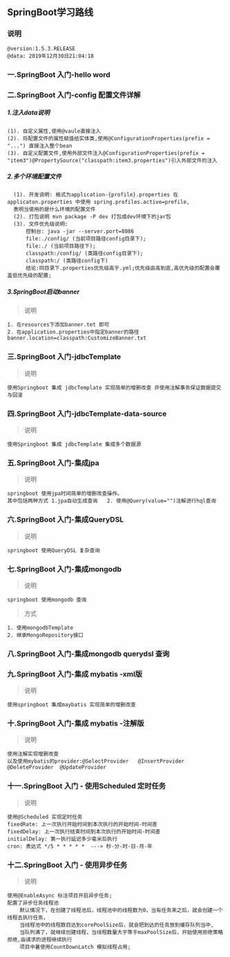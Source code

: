 ## SpringBoot学习路线

### 说明
    @version:1.5.3.RELEASE
    @data: 2019年12月30日21:04:18
### 一.SpringBoot 入门-hello word 

### 二.SpringBoot 入门-config 配置文件详解
    
##### 1.注入data说明  

    (1). 自定义属性,使用@vaule直接注入  
    (2). 将配置文件的属性赋值给实体类,使用@ConfigurationProperties(prefix = "...") 直接注入整个bean  
    (3). 自定义配置文件,使用外部文件注入@ConfigurationProperties(prefix = "item3")@PropertySource("classpath:item3.properties")引入外部文件的注入

##### 2.多个环境配置文件
    
      (1). 开发说明: 格式为application-{profile}.properties 在applicaton.properties 中使用 spring.profiles.active=prefile,
      表明当使用的是什么环境的配置文件
      (2). 打包说明 mvn package -P dev 打包成dev环境下的jar包
      (3). 文件优先级说明: 
          控制台: java -jar --server.port=8086
          file:./config/ (当前项目路径config目录下);
          file:./ (当前项目路径下);
          classpath:/config/ (类路径config目录下);
          classpath:/ (类路径config下)
          结论:同目录下.properties优先级高于.yml;优先级由高到底,高优先级的配置会覆盖低优先级的配置;
          
##### 3.SpringBoot启动banner

> 说明

    1. 在resources下添加banner.tet 即可
    2. 在application.properties中指定banner的路径 banner.location=classpath:CustomizeBanner.txt 
    
### 三.SpringBoot 入门-jdbcTemplate

> 说明    
    
    使用Springboot 集成 jdbcTemplate 实现简单的增删改查 并使用注解事务保证数据提交与回滚

### 四.SpringBoot 入门-jdbcTemplate-data-source

> 说明    
    
    使用Springboot 集成 jdbcTemplate 集成多个数据源
 
### 五.SpringBoot 入门-集成jpa
 
> 说明 
    
    springboot 使用jpa时间简单的增删改查操作。
    其中包括两种方式 1.jpa自动生成查询   2. 使用@Query(value="")注解进行hql查询   

### 六.SpringBoot 入门-集成QueryDSL
 
 > 说明 
    
    springboot 使用QueryDSL 复杂查询
 
### 七.SpringBoot 入门-集成mongodb

> 说明 
    
    springboot 使用mongodb 查询
 
> 方式
    
    1. 使用mongodbTemplate
    2. 继承MongoRepository接口    

### 八.SpringBoot 入门-集成mongodb querydsl 查询 

### 九.SpringBoot 入门-集成 mybatis -xml版

> 说明
    
    使用springboot 集成maybatis 实现简单的增删改查
 
### 十.SpringBoot 入门-集成 mybatis -注解版
 
> 说明
 
    使用注解实现增删改查
    以及使用mybatis的provider:@SelectProvider   @InsertProvider @DeleteProvider  @UpdateProvider 
    
### 十一.SpringBoot 入门 - 使用Scheduled 定时任务    

> 说明
    
    使用@Scheduled 实现定时任务
    fixedRate: 上一次执行开始时间到本次执行的开始时间-时间差
    fixedDelay: 上一次执行结束时间到本次执行的开始时间-时间差
    initialDelay: 第一执行延迟多少毫米后执行
    cron: 表达式 */5 * * * * *  ---> 秒-分-时-日-月-年
    
### 十二.SpringBoot 入门 - 使用异步任务

> 说明      
    
    使用@EnableAsync 标注项目开启异步任务;
    配置了异步任务线程池
        默认情况下，在创建了线程池后，线程池中的线程数为0，当有任务来之后，就会创建一个线程去执行任务，
        当线程池中的线程数目达到corePoolSize后，就会把到达的任务放到缓存队列当中,
        当队列满了，就继续创建线程，当线程数量大于等于maxPoolSize后，开始使用拒绝策略拒绝,由请求的进程继续执行
        项目中暑使用CountDownLatch 模拟线程占用;